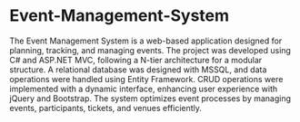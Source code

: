# Event-Management-System
 The Event Management System is a web-based application designed for planning, tracking, and managing events. The project was developed using C# and ASP.NET MVC, following a N-tier architecture for a modular structure. A relational database was designed with MSSQL, and data operations were handled using Entity Framework. CRUD operations were implemented with a dynamic interface, enhancing user experience with jQuery and Bootstrap. The system optimizes event processes by managing events, participants, tickets, and venues efficiently.
